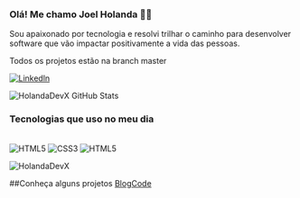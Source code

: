 ### Olá! Me chamo Joel Holanda 🙋🏽

Sou apaixonado por tecnologia e resolvi trilhar o caminho para desenvolver software que vão impactar positivamente a vida das pessoas.

Todos os projetos estão na branch master



[![Linkedln](	https://img.shields.io/badge/LinkedIn-0077B5?style=for-the-badge&logo=linkedin&logoColor=white)](https://www.linkedin.com/in/joel-holanda-372911375/)

![HolandaDevX GitHub Stats](https://github-readme-stats.vercel.app/api?username=HolandaDevX&show_icons=true)

### Tecnologias que uso no meu dia



<div style="display: inline-block"> <br>
  <img src="https://img.shields.io/badge/HTML5-E34F26?style=for-the-badge&logo=html5&logoColor=white" alt="HTML5"/> 

  <img src="https://img.shields.io/badge/CSS3-1572B6?style=for-the-badge&logo=css3&logoColor=white" alt="CSS3"/>

  <img src="https://img.shields.io/badge/JSS-F7DF1E?style=for-the-badge&logo=JSS&logoColor=white" alt="HTML5"/>
</div>

![HolandaDevX](https://github-readme-stats.vercel.app/api/top-langs/?username=HolandaDevx&hide_progress=true)


##Conheça alguns projetos
<a href="https://github.com/HolandaDevX/HolandaDevX/blob/master/index.html">BlogCode
</a>

